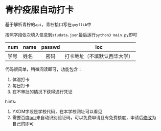 # 青柠疫服自动打卡



基于解析青柠的`api`，青柠接口写在`qnyflib`中

按照字段依次填入信息到`studata.json`最后运行`python3 main.py`即可

| num  | name | passwd |             loc              |
| ---- | ---- | :----: | :--------------------------: |
| 学号 | 姓名 |  密码  | 打卡地址（不填默认西华大学） |

代码很简单，稍微阅读即可，功能包含：

1. 体温打卡
2. 每日打卡
2. 在不审批的情况下获得通行凭证

hints: 

1. YXDM字段是学校代码，在本学校网址可以看见
2. 需要百度[ocr](https://cloud.baidu.com/doc/OCR/s/1k3h7y3db)来自动识别验证码，可以免费申请且有免费额度，申请后[修改](https://github.com/chrisyang2003/qnyf/blob/master/qnyflib.py#L17)为自己的即可
